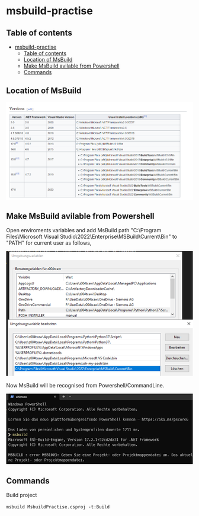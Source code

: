# msbuild-practise

## Table of contents

- [msbuild-practise](#msbuild-practise)
  - [Table of contents](#table-of-contents)
  - [Location of MsBuild](#location-of-msbuild)
  - [Make MsBuild avilable from Powershell](#make-msbuild-avilable-from-powershell)
  - [Commands](#commands)

## Location of MsBuild

![Alt text](images/LocationOfMsBuild.png)


## Make MsBuild avilable from Powershell

Open enviroments variables and add MsBuild path "C:\Program Files\Microsoft Visual Studio\2022\Enterprise\MSBuild\Current\Bin" to "PATH" for current user as follows,

![Alt text](images/enviromentpath.png)

Now MsBuild will be recognised from Powershell/CommandLine.

![Alt text](images/powershell_msbuild.png)

## Commands

Build project 

`msbuild MsbuildPractise.csproj -t:Build`